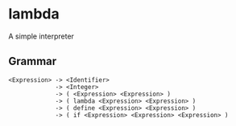 # lambda

A simple interpreter

## Grammar

```
<Expression> -> <Identifier>
             -> <Integer>
             -> ( <Expression> <Expression> )
             -> ( lambda <Expression> <Expression> )
             -> ( define <Expression> <Expression> )
             -> ( if <Expression> <Expression> <Expression> )
```
